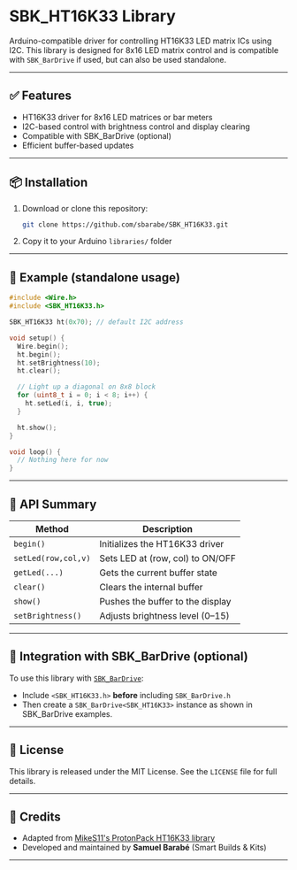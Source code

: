 # SBK_HT16K33 Library

Arduino-compatible driver for controlling HT16K33 LED matrix ICs using I2C. This library is designed for 8x16 LED matrix control and is compatible with `SBK_BarDrive` if used, but can also be used standalone.

---

## ✅ Features

- HT16K33 driver for 8x16 LED matrices or bar meters
- I2C-based control with brightness control and display clearing
- Compatible with SBK_BarDrive (optional)
- Efficient buffer-based updates

---

## 📦 Installation

1. Download or clone this repository:
   ```bash
   git clone https://github.com/sbarabe/SBK_HT16K33.git
   ```
2. Copy it to your Arduino `libraries/` folder

---

## 🧪 Example (standalone usage)

```cpp
#include <Wire.h>
#include <SBK_HT16K33.h>

SBK_HT16K33 ht(0x70); // default I2C address

void setup() {
  Wire.begin();
  ht.begin();
  ht.setBrightness(10);
  ht.clear();

  // Light up a diagonal on 8x8 block
  for (uint8_t i = 0; i < 8; i++) {
    ht.setLed(i, i, true);
  }

  ht.show();
}

void loop() {
  // Nothing here for now
}
```

---

## 🔧 API Summary

| Method              | Description                           |
|---------------------|----------------------------------------|
| `begin()`           | Initializes the HT16K33 driver         |
| `setLed(row,col,v)` | Sets LED at (row, col) to ON/OFF       |
| `getLed(...)`       | Gets the current buffer state          |
| `clear()`           | Clears the internal buffer             |
| `show()`            | Pushes the buffer to the display       |
| `setBrightness()`   | Adjusts brightness level (0–15)        |

---

## 🧩 Integration with SBK_BarDrive (optional)

To use this library with [`SBK_BarDrive`](https://github.com/sbarabe/SBK_BarDrive):
- Include `<SBK_HT16K33.h>` **before** including `SBK_BarDrive.h`
- Then create a `SBK_BarDrive<SBK_HT16K33>` instance as shown in SBK_BarDrive examples.

---

## 🪪 License

This library is released under the MIT License.
See the `LICENSE` file for full details.

---

## 🧠 Credits

- Adapted from [MikeS11's ProtonPack HT16K33 library](https://github.com/MikeS11/ProtonPack)
- Developed and maintained by **Samuel Barabé** (Smart Builds & Kits)

---
